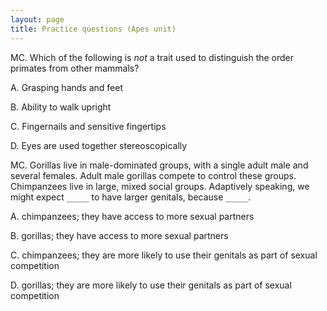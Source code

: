 ```yaml
---
layout: page
title: Practice questions (Apes unit)
---
```


MC. Which of the following is _not_ a trait used to distinguish the
order primates from other mammals?

A. Grasping hands and feet

B. Ability to walk upright

C. Fingernails and sensitive fingertips

D. Eyes are used together stereoscopically

MC. Gorillas live in male-dominated groups, with a single adult male and several females. Adult male gorillas compete to control these groups. Chimpanzees live in large, mixed social groups. Adaptively speaking, we might expect `_____` to have larger genitals, because `_____`.

A. chimpanzees; they have access to more sexual partners

B. gorillas; they have access to more sexual partners

C. chimpanzees; they are more likely to use their genitals as part of sexual competition

D. gorillas; they are more likely to use their genitals as part of sexual competition

